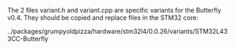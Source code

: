 The 2 files variant.h and variant.cpp are specific variants for the Butterfly v0.4.
They should be copied and replace files in the STM32 core:
 
../packages/grumpyoldpizza/hardware/stm32l4/0.0.26/variants/STM32L433CC-Butterfly
